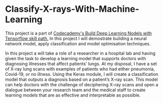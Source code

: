 # Classify-X-rays-With-Machine-Learning
This project is a part of [Codecademy's Build Deep Learning Nodels with Tensorflow skill path.](https://www.codecademy.com/enrolled/paths/build-deep-learning-models-with-tensorflow) In this project I will demostrate building a neural network model, apply classification and model optimisation techniques.

In this project a will take a role of a researcher in a hospital lab and having given the task to develop a learning model that supports doctors with diagnosing illnesses that affect patients’ lungs. At my disposal, I have a set of X-ray lung scans with examples of patients who had either pneumonia, Covid-19, or no illness. Using the Keras module, I will create a classification model that outputs a diagnosis based on a patient’s X-ray scan. This model can help doctors with the challenge of deciphering X-ray scans and open a dialogue between your research team and the medical staff to create learning models that are as effective and interpretable as possible.
